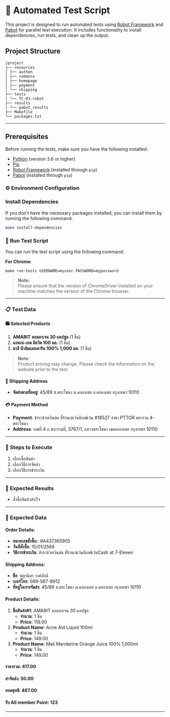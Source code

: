 <!-- Comment
Deverlop By: Pakorn Soikham
Date: 25-01-2025
-->

# 🛒 **Automated Test Script**

This project is designed to run automated tests using [Robot Framework](https://robotframework.org/) and [Pabot](https://github.com/mkorpela/pabot) for parallel test execution. It includes functionality to install dependencies, run tests, and clean up the output.

## Project Structure

```
/project
├── resources
│ ├── authen
│ ├── commons
│ ├── homepage
│ ├── payment
│ └── shipping
├── tests
│ └── TC-03.robot
├── results
│ └── pabot_results
├── Makefile
└── packages.txt
```

---

## Prerequisites

Before running the tests, make sure you have the following installed:

- [Python](https://www.python.org/) (version 3.6 or higher)
- [Pip](https://pip.pypa.io/en/stable/)
- [Robot Framework](https://robotframework.org/) (installed through `pip`)
- [Pabot](https://github.com/mkorpela/pabot) (installed through `pip`)

### ⚙️ **Environment Configuration**

### Install Dependencies

If you don't have the necessary packages installed, you can install them by running the following command:

```bash
make install-dependencies
```

### 🚀 **Run Test Script**

You can run the test script using the following command:

**For Chrome**:

```env
make run-tests USERNAME=myuser PASSWORD=mypassword
```

> **Note:**  
> Please ensure that the version of ChromeDriver installed on your machine matches the version of the Chrome browser.

---

### 📋 **Test Data**

#### 🛍️ **Selected Products**

1. **AMARIT คอลลาเจน 30 แคปซูล** (1 ชิ้น)
2. **แอคเน่-เอด ลิควิด 100 มล.** (1 ชิ้น)
3. **มาลี น้ำส้มแมนดาริน 100% 1,000 มล.** (1 ชิ้น)

> **Note:**  
> Product pricing may change. Please check the information on the website prior to the test.

#### 🚚 **Shipping Address**

- **จัดส่งตามที่ออยู่**: 45/89 ซ.พระโขนง ต.คลองเตย อ.คลองเตย กรุงเทพฯ 10110

#### 💳 **Payment Method**

- **Payment**: ชำระด้วยเงินสด ที่ร้านเซเว่นอีเลฟเว่น #18527 สาขา PTTOR พระราม 4-พระโขนง
- **Address**: เลขที่ 4 ถ.พระรามที่, 3767/1, แขวงพระโขนง เขตคลองเตย กรุงเทพฯ 10110

---

### 📝 **Steps to Execute**

1. เลือกซื้อสินค้า
2. เลือกวิธีการจัดส่ง
3. เลือกวิธีการชำระเงิน

---

### 🎯 **Expected Results**

- สั่งซื้อสินค้าสำเร็จ

---

### 📅 **Expected Data**

#### **Order Details:**

- **หมายเลขสั่งซื้อ:**: #A437365905
- **วันที่สั่งซื้อ**: 15/01/2568
- **วิธีการชำระเงิน**: ชำระด้วยเงินสด ที่ร้านเซเว่นอีเลฟเว่นCash at 7-Eleven

#### **Shipping Address:**

- **ชื่อ**: ชญานิศา วงศ์ภักดี
- **เบอร์โทร**: 089-567-8912
- **ที่อยู่ในการจัดส่ง**: 45/89 ซ.พระโขนง ต.คลองเตย อ.คลองเตย กรุงเทพฯ 10110

#### **Product Details:**

1. **ชื่อสินค้า#1**: AMARIT คอลลาเจน 30 แคปซูล
   - **จำนวน**: 1 ชิ้น
   - **Price**: 119.00
2. **Product Name**: Acne Aid Liquid 100ml
   - **จำนวน**: 1 ชิ้น
   - **Price**: 149.00
3. **Product Name**: Mali Mandarine Orange Juice 100% 1,000ml
   - **จำนวน**: 1 ชิ้น
   - **Price**: 149.00

#### **ราคารวม**: 417.00

#### **ค่าจัดส่ง**: 50.00

#### **ยอดสุทธิ**: 467.00

#### **รับ All member Point**: 123

---
